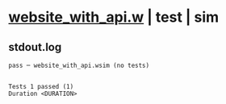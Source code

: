 # [website_with_api.w](../../../../../examples/tests/valid/website_with_api.w) | test | sim

## stdout.log
```log
pass ─ website_with_api.wsim (no tests)
 
 
Tests 1 passed (1)
Duration <DURATION>
```

